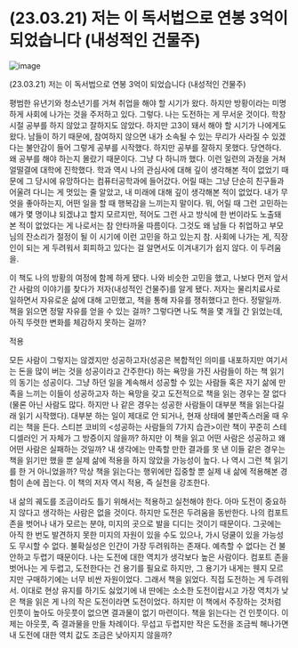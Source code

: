 # (23.03.21) 저는 이 독서법으로 연봉 3억이 되었습니다 (내성적인 건물주)


![image](https://postfiles.pstatic.net/MjAyNTA0MDRfMTYz/MDAxNzQzNzYwNjA2Njcw.849sNgmHWofk0hXP8JJC0LbE7kowZZS6G4LrMdJu6HUg.VxTFR4VA3wjhI8r1ptu0Egh7gZr4JP6XQw_X9FMdGJMg.PNG/image.png?type=w773)

(23.03.21) 저는 이 독서법으로 연봉 3억이 되었습니다 (내성적인 건물주)

평범한 유년기와 청소년기를 거쳐 취업을 해야 할 시기가 왔다. 하지만 방황이라는 미명하게 사회에 나가는 것을 주저하고 있다. 그렇다. 나는 도전하는 게 무서운 것이다. 학창시절 공부를 하지 않았고 잘하지도 않았다. 하지만 고3이 돼서 해야 할 시기가 나에게도 왔다. 남들이 하기 때문에, 참여하지 않으면 내가 소속될 수 있는 무리가 사라질 수 있겠다는 불안감이 들어 그렇게 공부를 시작했다. 하지만 공부를 잘하지 못했다. 당연하다. 왜 공부를 해야 하는지 몰랐기 때문이다. 그냥 다 하니까 했다. 이런 일련의 과정을 거쳐 얼떨결에 대학에 진학했다. 학과 역시 나의 관심사에 대해 깊이 생각해본 적이 없었기 때문에 그 당시에 유망하다는 컴퓨터공학과에 들어갔다. 어릴 때는 그냥 단순히 친구들과 어울려 다니는 게 멋있는 줄 알았고, 내 미래에 대해 깊이 생각해본 적이 없었다. 내가 무엇을 좋아하는지, 어떤 일을 할 때 행복감을 느끼는지 말이다. 뭐, 어릴 때 그런 고민하는 얘가 몇 명이냐 되겠냐고 할지 모르지만, 적어도 그런 사고 방식에 한 번이라도 노출돼 본 적이 없었다는 게 나로서는 참 안타까울 따름이다. 그것도 왜 남들 다 취업하고 부모님의 잔소리가 절정이 될 이 시기에 이런 고민을 하고 있는지 참. 사회에 나가는 게, 직장인이 되는 게 두려워서 회피하고 있다는 걸 알면서도 이겨내기가 쉽지 않다. 이 두려움을.

이 책도 나의 방황의 여정에 함께 하게 됐다. 나와 비슷한 고민을 했고, 나보다 먼저 앞서간 사람의 이야기를 찾다가 저자(내성적인 건물주)를 알게 됐다. 저자는 물리치료사로 일하면서 자유로운 삶에 대해 고민했고, 책을 통해 자유를 쟁취했다고 한다. 정말일까. 책을 읽으면 정말 자유를 얻을 수 있는 걸까? 그렇다면 나도 책을 몇 개월 간 읽었는데, 아직 뚜렷한 변화를 체감하지 못하는 걸까?

적용

모든 사람이 그렇지는 않겠지만 성공하고자(성공은 복합적인 의미를 내포하지만 여기서는 돈을 많이 버는 것을 성공이라고 간주한다) 하는 욕망을 가진 사람들이 하는 책 읽기의 동기는 성공이다. 그냥 하던 일을 계속해서 성공할 수 있는 사람들 혹은 자기 삶에 만족을 느끼는 이들이 성공하고자 하는 욕망을 갖고 도전적으로 책을 읽는 경우는 잘 없다(물론 아닌 사람도 많다. 하지만 나 같은 경우는 성공한 사람들이 대부분 책을 읽는다길래 읽기 시작했다). 대부분 하는 일이 제대로 안 되거나, 현재 상태에 불만족스러울 때 우리는 책을 든다. 스티븐 코비의 <성공하는 사람들의 7가지 습관>이란 책이 꾸준히 스테디셀러인 거 자체가 그 방증이지 않을까? 하지만 이 책을 읽고 어떤 사람은 성공하고 왜 어떤 사람은 실패하는 것일까? 내 생각에는 만족할 만한 결과를 못 낸 이들 같은 경우는 책을 읽기만 했을 뿐 실제 삶에 적용을 하지 않았을 가능성이 높다. 나 역시 그런 책 읽기를 한 거 아니었을까? 막상 책을 읽는다는 행위에만 집중할 뿐 실제 내 삶에 적용해본 경험이 손에 꼽는다. 이 책의 저자 역시 적용, 즉 실천을 강조한다.

내 삶의 궤도를 조금이라도 틀기 위해서는 적용하고 실천해야 한다. 아마 도전이 중요하지 않다고 생각하는 사람은 없을 것이다. 하지만 도전은 두려움을 동반한다. 나의 컴포트 존을 벗어나 내가 모르는 분야, 미지의 곳으로 발을 디디는 것이기 때문이다. 그곳에는 아직 한 번도 발견하지 못한 미지의 자원이 있을 수도 있으나, 가시 덩쿨이 있을 가능성도 무시할 수 없다. 불확실성은 인간이 가장 두려워하는 존재다. 예측할 수 없다는 건 불안하고 두렵기 때문이다. 나는 도전에 대한 역치가 생각보다 높은 사람이다. 컴포트 존을 벗어나는 게 두렵고, 도전한다는 건 용기를 필요로 하지만, 그 용기가 내게는 웬지 모르지만 구매하기에는 너무 비싼 자원이었다. 그래서 책을 읽었다. 직접 도전하는 게 두려워서. 이대로 현상 유지를 하기도 싫었기에 내 딴에는 소소한 도전이랍시고 가장 역치가 낮은 책을 읽은 게 나의 작은 도전이라면 도전이었다. 하지만 이 책에서 주장하는 것처럼 인풋이 높아도 아웃풋이 없으면 결과물이 없기 마련이다. 책을 읽는다는 건 인풋이다. 이제는 아웃풋, 즉 결과물을 만들 차례이다. 무섭고 두렵지만 작은 도전을 조금씩 해나가면 내 도전에 대한 역치 값도 조금은 낮아지지 않을까?

